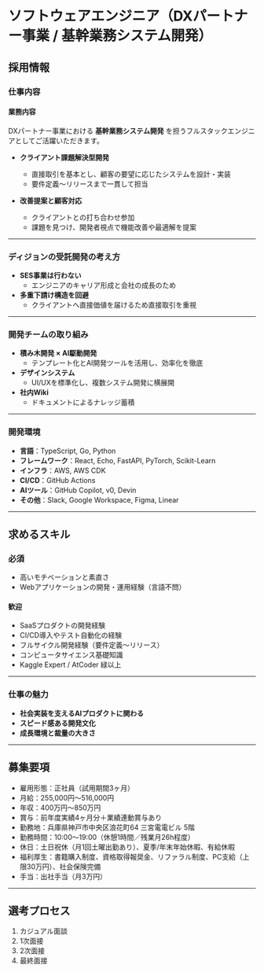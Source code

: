 # ソフトウェアエンジニア（DXパートナー事業 / 基幹業務システム開発）

## 採用情報

### 仕事内容
#### 業務内容
DXパートナー事業における **基幹業務システム開発** を担うフルスタックエンジニアとしてご活躍いただきます。  

- **クライアント課題解決型開発**  
  - 直接取引を基本とし、顧客の要望に応じたシステムを設計・実装  
  - 要件定義〜リリースまで一貫して担当  

- **改善提案と顧客対応**  
  - クライアントとの打ち合わせ参加  
  - 課題を見つけ、開発者視点で機能改善や最適解を提案  

---

### ディジョンの受託開発の考え方
- **SES事業は行わない**  
  - エンジニアのキャリア形成と会社の成長のため  
- **多重下請け構造を回避**  
  - クライアントへ直接価値を届けるため直接取引を重視  

---

### 開発チームの取り組み
- **積み木開発 × AI駆動開発**  
  - テンプレート化とAI開発ツールを活用し、効率化を徹底  
- **デザインシステム**  
  - UI/UXを標準化し、複数システム開発に横展開  
- **社内Wiki**  
  - ドキュメントによるナレッジ蓄積  

---

### 開発環境
- **言語**：TypeScript, Go, Python  
- **フレームワーク**：React, Echo, FastAPI, PyTorch, Scikit-Learn  
- **インフラ**：AWS, AWS CDK  
- **CI/CD**：GitHub Actions  
- **AIツール**：GitHub Copilot, v0, Devin  
- **その他**：Slack, Google Workspace, Figma, Linear  

---

## 求めるスキル

### 必須
- 高いモチベーションと素直さ  
- Webアプリケーションの開発・運用経験（言語不問）  

#### 歓迎
- SaaSプロダクトの開発経験  
- CI/CD導入やテスト自動化の経験  
- フルサイクル開発経験（要件定義〜リリース）  
- コンピュータサイエンス基礎知識  
- Kaggle Expert / AtCoder 緑以上  

---

### 仕事の魅力
- **社会実装を支えるAIプロダクトに関わる**  
- **スピード感ある開発文化**  
- **成長環境と裁量の大きさ**  

---

## 募集要項
- 雇用形態：正社員（試用期間3ヶ月）  
- 月給：255,000円〜516,000円  
- 年収：400万円〜850万円  
- 賞与：前年度実績4ヶ月分＋業績連動賞与あり  
- 勤務地：兵庫県神戸市中央区浪花町64 三宮電電ビル 5階  
- 勤務時間：10:00〜19:00（休憩1時間／残業月26h程度）  
- 休日：土日祝休（月1回土曜出勤あり）、夏季/年末年始休暇、有給休暇  
- 福利厚生：書籍購入制度、資格取得報奨金、リファラル制度、PC支給（上限30万円）、社会保険完備  
- 手当：出社手当（月3万円）  

---

## 選考プロセス
1. カジュアル面談  
2. 1次面接  
3. 2次面接  
4. 最終面接  

